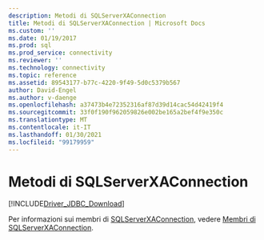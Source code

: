 ```yaml
---
description: Metodi di SQLServerXAConnection
title: Metodi di SQLServerXAConnection | Microsoft Docs
ms.custom: ''
ms.date: 01/19/2017
ms.prod: sql
ms.prod_service: connectivity
ms.reviewer: ''
ms.technology: connectivity
ms.topic: reference
ms.assetid: 89543177-b77c-4220-9f49-5d0c5379b567
author: David-Engel
ms.author: v-daenge
ms.openlocfilehash: a37473b4e72352316af87d39d14cac54d42419f4
ms.sourcegitcommit: 33f0f190f962059826e002be165a2bef4f9e350c
ms.translationtype: MT
ms.contentlocale: it-IT
ms.lasthandoff: 01/30/2021
ms.locfileid: "99179959"
---
```

# <a name="sqlserverxaconnection-methods"></a>Metodi di SQLServerXAConnection
[!INCLUDE[Driver_JDBC_Download](../../../includes/driver_jdbc_download.md)]

  Per informazioni sui membri di [SQLServerXAConnection](../../../connect/jdbc/reference/sqlserverxaconnection-class.md), vedere [Membri di SQLServerXAConnection](../../../connect/jdbc/reference/sqlserverxaconnection-members.md).  
  
  
